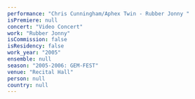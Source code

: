 ```yaml
---
performance: "Chris Cunningham/Aphex Twin - Rubber Jonny "
isPremiere: null
concert: "Video Concert"
work: "Rubber Jonny"
isCommission: false
isResidency: false
work_year: "2005"
ensemble: null
season: "2005-2006: GEM-FEST"
venue: "Recital Hall"
person: null
country: null
---
```


